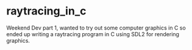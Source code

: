 # raytracing_in_c
Weekend Dev part 1, wanted to try out some computer graphics in C so ended up writing a raytracing program in C using SDL2 for rendering graphics.

